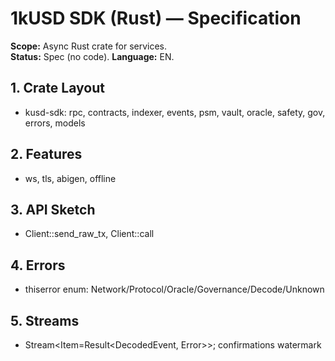 # 1kUSD SDK (Rust) — Specification

**Scope:** Async Rust crate for services.  
**Status:** Spec (no code). **Language:** EN.

## 1. Crate Layout
- kusd-sdk: rpc, contracts, indexer, events, psm, vault, oracle, safety, gov, errors, models

## 2. Features
- ws, tls, abigen, offline

## 3. API Sketch
- Client::send_raw_tx, Client::call<T>

## 4. Errors
- thiserror enum: Network/Protocol/Oracle/Governance/Decode/Unknown

## 5. Streams
- Stream<Item=Result<DecodedEvent, Error>>; confirmations watermark

